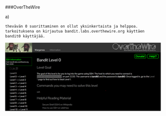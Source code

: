 ###OverTheWire

a)
```
thevävän 0 suorittaminen on ollut yksinkertaista ja helppoa.
tarkoituksena on kirjautua bandit.labs.overthewire.org käyttäen bandit0 käyttäjää.

```
![alt text](./image/h1a0.png)

